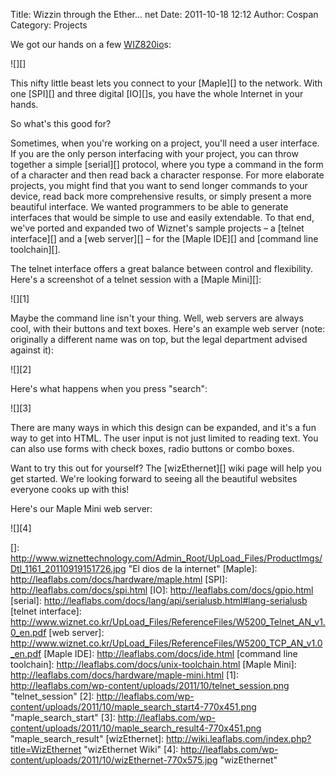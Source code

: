 Title: Wizzin through the Ether... net
Date: 2011-10-18 12:12
Author: Cospan
Category: Projects

We got our hands on a few [WIZ820io][]s:

![][]

This nifty little beast lets you connect to your [Maple][] to the
network. With one [SPI][] and three digital [IO][]s, you have the whole
Internet in your hands.

So what's this good for?

Sometimes, when you're working on a project, you'll need a user
interface. If you are the only person interfacing with your project, you
can throw together a simple [serial][] protocol, where you type a
command in the form of a character and then read back a character
response. For more elaborate projects, you might find that you want to
send longer commands to your device, read back more comprehensive
results, or simply present a more beautiful interface. We wanted
programmers to be able to generate interfaces that would be simple to
use and easily extendable. To that end, we've ported and expanded two of
Wiznet's sample projects – a [telnet interface][] and a [web server][] –
for the [Maple IDE][] and [command line toolchain][].

The telnet interface offers a great balance between control and
flexibility. Here's a screenshot of a telnet session with a [Maple
Mini][]:

![][1]

</p>
Maybe the command line isn't your thing. Well, web servers are always
cool, with their buttons and text boxes. Here's an example web server
(note: originally a different name was on top, but the legal department
advised against it):

![][2]

</p>
Here's what happens when you press "search":

![][3]

</p>
There are many ways in which this design can be expanded, and it's a fun
way to get into HTML. The user input is not just limited to reading
text. You can also use forms with check boxes, radio buttons or combo
boxes.

Want to try this out for yourself? The [wizEthernet][] wiki page will
help you get started. We're looking forward to seeing all the beautiful
websites everyone cooks up with this!

Here's our Maple Mini web server:

![][4]

</p>

  [WIZ820io]: http://www.wiznet.co.kr/Sub_Modules/kr/product/Product_Detail.asp?cate1=5&cate2=42&cate3=0&pid=1160
  []: http://www.wiznettechnology.com/Admin_Root/UpLoad_Files/ProductImgs/Dtl_1161_20110919151726.jpg
    "El dios de la internet"
  [Maple]: http://leaflabs.com/docs/hardware/maple.html
  [SPI]: http://leaflabs.com/docs/spi.html
  [IO]: http://leaflabs.com/docs/gpio.html
  [serial]: http://leaflabs.com/docs/lang/api/serialusb.html#lang-serialusb
  [telnet interface]: http://www.wiznet.co.kr/UpLoad_Files/ReferenceFiles/W5200_Telnet_AN_v1.0_en.pdf
  [web server]: http://www.wiznet.co.kr/UpLoad_Files/ReferenceFiles/W5200_TCP_AN_v1.0_en.pdf
  [Maple IDE]: http://leaflabs.com/docs/ide.html
  [command line toolchain]: http://leaflabs.com/docs/unix-toolchain.html
  [Maple Mini]: http://leaflabs.com/docs/hardware/maple-mini.html
  [1]: http://leaflabs.com/wp-content/uploads/2011/10/telnet_session.png "telnet_session"
  [2]: http://leaflabs.com/wp-content/uploads/2011/10/maple_search_start4-770x451.png "maple_search_start"
  [3]: http://leaflabs.com/wp-content/uploads/2011/10/maple_search_result4-770x451.png "maple_search_result"
  [wizEthernet]: http://wiki.leaflabs.com/index.php?title=WizEthernet
    "wizEthernet Wiki"
  [4]: http://leaflabs.com/wp-content/uploads/2011/10/wizEthernet-770x575.jpg "wizEthernet"
